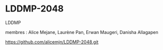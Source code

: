 # LDDMP-2048
LDDMP

membres : Alice Mejane, Laurène Pan, Erwan Maugeri, Danisha Allagapen

https://github.com/alicemjn/LDDMP-2048.git
